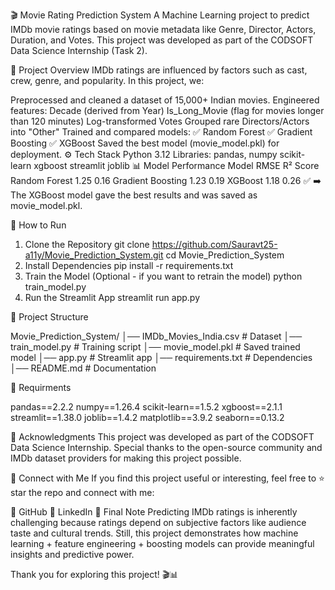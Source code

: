 🎬 Movie Rating Prediction System
A Machine Learning project to predict IMDb movie ratings based on movie metadata like Genre, Director, Actors, Duration, and Votes.
This project was developed as part of the CODSOFT Data Science Internship (Task 2).

📌 Project Overview
IMDb ratings are influenced by factors such as cast, crew, genre, and popularity.
In this project, we:

Preprocessed and cleaned a dataset of 15,000+ Indian movies.
Engineered features:
Decade (derived from Year)
Is_Long_Movie (flag for movies longer than 120 minutes)
Log-transformed Votes
Grouped rare Directors/Actors into "Other"
Trained and compared models:
✅ Random Forest
✅ Gradient Boosting
✅ XGBoost
Saved the best model (movie_model.pkl) for deployment.
⚙️ Tech Stack
Python 3.12
Libraries:
pandas, numpy
scikit-learn
xgboost
streamlit
joblib
📊 Model Performance
Model	RMSE	R² Score
Random Forest	1.25	0.16
Gradient Boosting	1.23	0.19
XGBoost	1.18	0.26 ✅
➡️ The XGBoost model gave the best results and was saved as movie_model.pkl.

🚀 How to Run
1. Clone the Repository
git clone https://github.com/Sauravt25-a11y/Movie_Prediction_System.git
cd Movie_Prediction_System
2. Install Dependencies
pip install -r requirements.txt
3. Train the Model (Optional - if you want to retrain the model)
python train_model.py
4. Run the Streamlit App
streamlit run app.py


📂 Project Structure

Movie_Prediction_System/ │── IMDb_Movies_India.csv # Dataset │── train_model.py # Training script │── movie_model.pkl # Saved trained model │── app.py # Streamlit app │── requirements.txt # Dependencies │── README.md # Documentation

📄 Requirments

pandas==2.2.2 numpy==1.26.4 scikit-learn==1.5.2 xgboost==2.1.1 streamlit==1.38.0 joblib==1.4.2 matplotlib==3.9.2 seaborn==0.13.2

🙌 Acknowledgments
This project was developed as part of the CODSOFT Data Science Internship. Special thanks to the open-source community and IMDb dataset providers for making this project possible.

📢 Connect with Me
If you find this project useful or interesting, feel free to ⭐ star the repo and connect with me:

🔗 GitHub
💼 LinkedIn
🚀 Final Note
Predicting IMDb ratings is inherently challenging because ratings depend on subjective factors like audience taste and cultural trends.
Still, this project demonstrates how machine learning + feature engineering + boosting models can provide meaningful insights and predictive power.

Thank you for exploring this project! 🎬📊